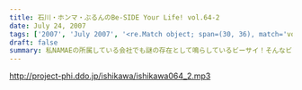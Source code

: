```yaml
---
title: 石川・ホンマ・ぶるんのBe-SIDE Your Life! vol.64-2
date: July 24, 2007
tags: ['2007', 'July 2007', '<re.Match object; span=(30, 36), match='vol.64'>']
draft: false
summary: 私NAMAEの所属している会社でも謎の存在として鳴らしているビーサイ！そんなビーサイがイベントをやることに関してはこれまた怪しい目で見られる始末！そんなイベントをもり立てるためにも「知らねぇよ人生相談」へのメールはギリギリまで募集中。もちろん来れないアナタからのメールも待ってまっせ！NAMAE
---
```


http://project-phi.ddo.jp/ishikawa/ishikawa064_2.mp3
